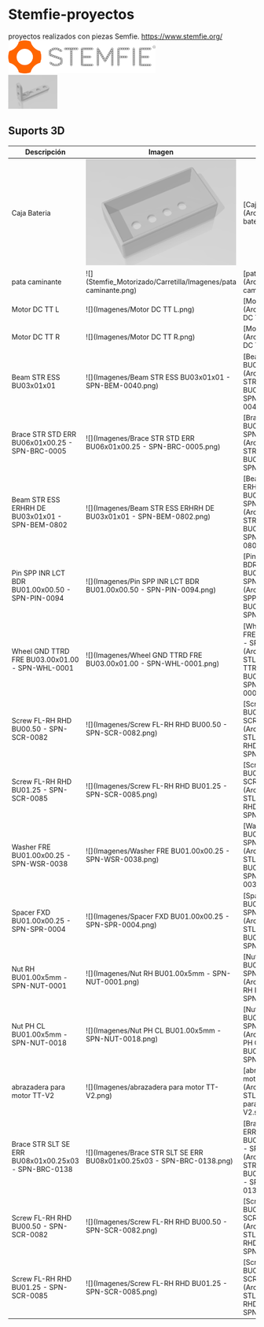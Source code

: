 # Stemfie-proyectos
 proyectos realizados con piezas Semfie. https://www.stemfie.org/  
<img src="Imagenes/LogoSTEMFIE.png" width="300" />  
<img src="Stemfie_Motorizado/Carretilla/Imagenes/pata caminante.png" width="100" />  





## Suports 3D
  
Descripción         | Imagen         | Archivo         
------------- | ------------- | ------------- 
Caja Bateria |![](Imagenes/cajabaterias.png) | [Caja Baterias](Archivos STL/caja baterias.stl)
pata caminante |![](Stemfie_Motorizado/Carretilla/Imagenes/pata caminante.png) | [pata caminante](Archivos STL/pata caminante.stl)
Motor DC TT L |![](Imagenes/Motor DC TT L.png) | [Motor DC TT L](Archivos STL/Motor DC TT L.stl)
Motor DC TT R |![](Imagenes/Motor DC TT R.png) | [Motor DC TT R](Archivos STL/Motor DC TT R.stl)
Beam STR ESS BU03x01x01 |![](Imagenes/Beam STR ESS BU03x01x01 - SPN-BEM-0040.png) | [Beam STR ESS BU03x01x01](Archivos STL/Beam STR ESS BU03x01x01 - SPN-BEM-0040.stl)
Brace STR STD ERR BU06x01x00.25 - SPN-BRC-0005 |![](Imagenes/Brace STR STD ERR BU06x01x00.25 - SPN-BRC-0005.png) | [Brace STR STD ERR BU06x01x00.25 - SPN-BRC-0005](Archivos STL/Brace STR STD ERR BU06x01x00.25 - SPN-BRC-0005.stl)
Beam STR ESS ERHRH DE BU03x01x01 - SPN-BEM-0802 |![](Imagenes/Beam STR ESS ERHRH DE BU03x01x01 - SPN-BEM-0802.png) | [Beam STR ESS ERHRH DE BU03x01x01 - SPN-BEM-0802](Archivos STL/Beam STR ESS ERHRH DE BU03x01x01 - SPN-BEM-0802.stl)
Pin SPP INR LCT BDR BU01.00x00.50 - SPN-PIN-0094 |![](Imagenes/Pin SPP INR LCT BDR BU01.00x00.50 - SPN-PIN-0094.png) | [Pin SPP INR LCT BDR BU01.00x00.50 - SPN-PIN-0094](Archivos STL/Pin SPP INR LCT BDR BU01.00x00.50 - SPN-PIN-0094.stl)
Wheel GND TTRD FRE BU03.00x01.00 - SPN-WHL-0001 |![](Imagenes/Wheel GND TTRD FRE BU03.00x01.00 - SPN-WHL-0001.png) | [Wheel GND TTRD FRE BU03.00x01.00 - SPN-WHL-0001](Archivos STL/Wheel GND TTRD FRE BU03.00x01.00 - SPN-WHL-0001.stl)
Screw FL-RH RHD BU00.50 - SPN-SCR-0082 |![](Imagenes/Screw FL-RH RHD BU00.50 - SPN-SCR-0082.png) | [Screw FL-RH RHD BU00.50 - SPN-SCR-0082](Archivos STL/Screw FL-RH RHD BU00.50 - SPN-SCR-0082.stl)
Screw FL-RH RHD BU01.25 - SPN-SCR-0085 |![](Imagenes/Screw FL-RH RHD BU01.25 - SPN-SCR-0085.png) | [Screw FL-RH RHD BU01.25 - SPN-SCR-0085](Archivos STL/Screw FL-RH RHD BU01.25 - SPN-SCR-0085.stl)
Washer FRE BU01.00x00.25 - SPN-WSR-0038 |![](Imagenes/Washer FRE BU01.00x00.25 - SPN-WSR-0038.png) | [Washer FRE BU01.00x00.25 - SPN-WSR-0038](Archivos STL/Washer FRE BU01.00x00.25 - SPN-WSR-0038.stl)
Spacer FXD BU01.00x00.25 - SPN-SPR-0004 |![](Imagenes/Spacer FXD BU01.00x00.25 - SPN-SPR-0004.png) | [Spacer FXD BU01.00x00.25 - SPN-SPR-0004](Archivos STL/Spacer FXD BU01.00x00.25 - SPN-SPR-0004.stl)
Nut RH BU01.00x5mm - SPN-NUT-0001 |![](Imagenes/Nut RH BU01.00x5mm - SPN-NUT-0001.png) | [Nut RH BU01.00x5mm - SPN-NUT-0001](Archivos STL/Nut RH BU01.00x5mm - SPN-NUT-0001.stl)
Nut PH CL BU01.00x5mm - SPN-NUT-0018 |![](Imagenes/Nut PH CL BU01.00x5mm - SPN-NUT-0018.png) | [Nut PH CL BU01.00x5mm - SPN-NUT-0018](Archivos STL/Nut PH CL BU01.00x5mm - SPN-NUT-0018.stl)
abrazadera para motor TT-V2 |![](Imagenes/abrazadera para motor TT-V2.png) | [abrazadera para motor TT-V2](Archivos STL/abrazadera para motor TT-V2.stl)
Brace STR SLT SE ERR BU08x01x00.25x03 - SPN-BRC-0138|![](Imagenes/Brace STR SLT SE ERR BU08x01x00.25x03 - SPN-BRC-0138.png) | [Brace STR SLT SE ERR BU08x01x00.25x03 - SPN-BRC-0138](Archivos STL/Brace STR SLT SE ERR BU08x01x00.25x03 - SPN-BRC-0138.stl)
Screw FL-RH RHD BU00.50 - SPN-SCR-0082 |![](Imagenes/Screw FL-RH RHD BU00.50 - SPN-SCR-0082.png) | [Screw FL-RH RHD BU00.50 - SPN-SCR-0082](Archivos STL/Screw FL-RH RHD BU00.50 - SPN-SCR-0082.stl)
Screw FL-RH RHD BU01.25 - SPN-SCR-0085 |![](Imagenes/Screw FL-RH RHD BU01.25 - SPN-SCR-0085.png) | [Screw FL-RH RHD BU01.25 - SPN-SCR-0085](Archivos STL/Screw FL-RH RHD BU01.25 - SPN-SCR-0085.stl)


